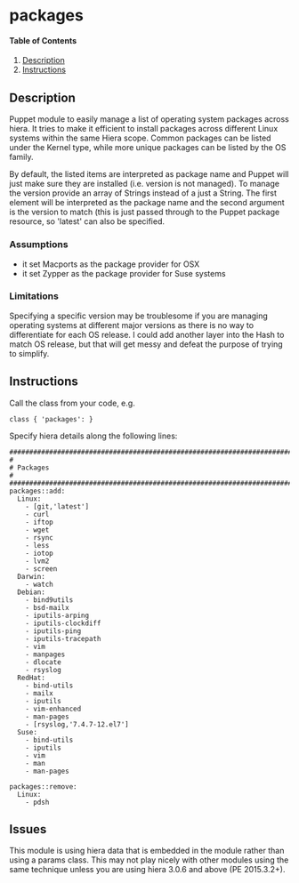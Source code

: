 # packages

#### Table of Contents

1. [Description](#description)
1. [Instructions](#instructions)

## Description

Puppet module to easily manage a list of operating system packages across hiera.  It tries to make it efficient to install 
packages across different Linux systems within the same Hiera scope.  Common packages can be listed under the Kernel
type, while more unique packages can be listed by the OS family.

By default, the listed items are interpreted as package name and Puppet will just make sure they are installed (i.e. version is not managed).  To
manage the version provide an array of Strings instead of a just a String.  The first element will be interpreted as the package name and the second
argument is the version to match (this is just passed through to the Puppet package resource, so 'latest' can also be specified.
### Assumptions

  * it set Macports as the package provider for OSX 
  * it set Zypper as the package provider for Suse systems 

### Limitations
Specifying a specific version may be troublesome if you are managing operating systems at different major versions as there is no way to differentiate for each OS 
release. I could add another layer into the Hash to match OS release, but that will get messy and defeat the purpose of trying to simplify.


## Instructions
Call the class from your code, e.g. 

```
class { 'packages': }
```

Specify hiera details along the following lines:

```
################################################################################
#
# Packages
#
################################################################################
packages::add: 
  Linux:
    - [git,'latest']
    - curl
    - iftop
    - wget
    - rsync
    - less
    - iotop
    - lvm2
    - screen
  Darwin:
    - watch
  Debian:
    - bind9utils
    - bsd-mailx
    - iputils-arping
    - iputils-clockdiff
    - iputils-ping
    - iputils-tracepath
    - vim
    - manpages
    - dlocate
    - rsyslog
  RedHat:
    - bind-utils
    - mailx
    - iputils
    - vim-enhanced
    - man-pages
    - [rsyslog,'7.4.7-12.el7']
  Suse:
    - bind-utils
    - iputils
    - vim
    - man
    - man-pages

packages::remove:
  Linux:
    - pdsh

```

## Issues
This module is using hiera data that is embedded in the module rather than using a params class.  This may not play nicely with other modules using the same technique unless you are using hiera 3.0.6 and above (PE 2015.3.2+).
